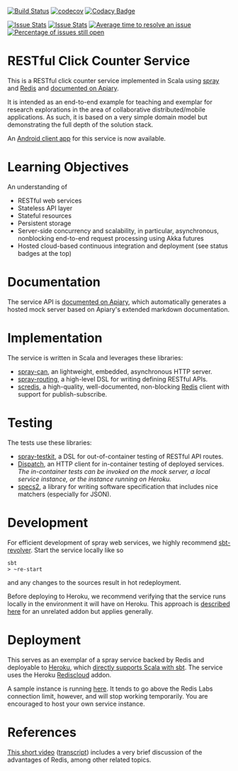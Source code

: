 [![Build Status](https://travis-ci.org/LoyolaChicagoCode/clickcounter-spray-scala.svg)](https://travis-ci.org/LoyolaChicagoCode/clickcounter-spray-scala)
[![codecov](https://codecov.io/gh/LoyolaChicagoCode/clickcounter-spray-scala/branch/master/graph/badge.svg)](https://codecov.io/gh/LoyolaChicagoCode/clickcounter-spray-scala)
[![Codacy Badge](https://www.codacy.com/project/badge/1ffc88abb7ea4e768e564abd3fe5b498)](https://www.codacy.com/public/laufer/clickcounter-spray-scala)

[![Issue Stats](http://issuestats.com/github/LoyolaChicagoCode/clickcounter-spray-scala/badge/pr)](http://issuestats.com/github/LoyolaChicagoCode/clickcounter-spray-scala)
[![Issue Stats](http://issuestats.com/github/LoyolaChicagoCode/clickcounter-spray-scala/badge/issue)](http://issuestats.com/github/LoyolaChicagoCode/clickcounter-spray-scala)
[![Average time to resolve an issue](http://isitmaintained.com/badge/resolution/LoyolaChicagoCode/clickcounter-spray-scala.svg)](http://isitmaintained.com/project/LoyolaChicagoCode/clickcounter-spray-scala "Average time to resolve an issue")
[![Percentage of issues still open](http://isitmaintained.com/badge/open/LoyolaChicagoCode/clickcounter-spray-scala.svg)](http://isitmaintained.com/project/LoyolaChicagoCode/clickcounter-spray-scala "Percentage of issues still open")

# RESTful Click Counter Service

This is a RESTful click counter service implemented in Scala
using [spray](http://spray.io) and [Redis](http://redis.io)
and [documented on Apiary](http://docs.clickcounter.apiary.io).

It is intended as an end-to-end example for teaching and exemplar for
research explorations in the area of collaborative distributed/mobile
applications. As such, it is based on a very simple domain model but
demonstrating the full depth of the solution stack.

An
[Android client app](https://github.com/LoyolaChicagoCode/clickcounter-android-rxscala-http)
for this service is now available.

# Learning Objectives

An understanding of

- RESTful web services
- Stateless API layer
- Stateful resources
- Persistent storage
- Server-side concurrency and scalability, in particular, asynchronous,
  nonblocking end-to-end request processing using Akka futures
- Hosted cloud-based continuous integration and deployment
  (see status badges at the top)

# Documentation

The service API is [documented on Apiary](http://docs.clickcounter.apiary.io),
which automatically generates a hosted mock server based on Apiary's
extended markdown documentation.

# Implementation

The service is written in Scala and leverages these libraries:

- [spray-can](http://spray.io/documentation/1.2.2/spray-can),
  an lightweight, embedded, asynchronous HTTP server.
- [spray-routing](http://spray.io/documentation/1.2.2/spray-routing),
  a high-level DSL for writing defining RESTful APIs.
- [scredis](https://github.com/Livestream/scredis),
  a high-quality, well-documented, non-blocking [Redis](http://redis.io) client
  with support for publish-subscribe.

# Testing

The tests use these libraries:

- [spray-testkit](http://spray.io/documentation/1.2.2/spray-testkit/),
  a DSL for out-of-container testing of RESTful API routes.
- [Dispatch](http://dispatch.databinder.net),
  an HTTP client for in-container testing of deployed services.
  *The in-container tests can be invoked on the mock server,
  a local service instance, or the instance running on Heroku.*
- [specs2](http://etorreborre.github.io/specs2),
  a library for writing software specification that
  includes nice matchers (especially for JSON).

# Development

For efficient development of spray web services, we highly recommend
[sbt-revolver](https://github.com/spray/sbt-revolver). Start the service
locally like so

    sbt
    > ~re-start

and any changes to the sources result in hot redeployment.

Before deploying to Heroku, we recommend verifying that the service
runs locally in the environment it will have on Heroku. This approach is
[described here](https://devcenter.heroku.com/articles/graphstory#local-setup)
for an unrelated addon but applies generally.

# Deployment

This serves as an exemplar of a spray service backed
by Redis and deployable to [Heroku](http://www.heroku.com),
which [directly supports Scala with sbt](https://devcenter.heroku.com/articles/scala-support).
The service uses the Heroku [Rediscloud](https://addons.heroku.com/rediscloud) addon.

A sample instance is running
[here](http://laufer-clickcounter.herokuapp.com). It tends to go above
the Redis Labs connection limit, however, and will stop working
temporarily. You are encouraged to host your own service instance.

# References

[This short video](https://www.youtube.com/watch?v=b2F-DItXtZs)
([transcript](http://www.mongodb-is-web-scale.com))
includes a very brief discussion of the advantages of Redis,
among other related topics.
